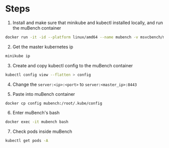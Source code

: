 # Steps
1. Install and make sure that minikube and kubectl installed locally, and run the muBench container
```sh
docker run -it -id --platform linux/amd64 --name mubench -v msvcbench/mubench
```

2. Get the master kubernetes ip
```sh
minikube ip
```

3. Create and copy kubectl config to the muBench container
```sh
kubectl config view --flatten > config
```

4. Change the `server:<ip>:<port>` to `server:<master_ip>:8443`

5. Paste into muBench container
```sh
docker cp config mubench:/root/.kube/config
```

6. Enter muBench's bash
```sh
docker exec -it mubench bash
```

7. Check pods inside muBench
```sh
kubectl get pods -A
```

